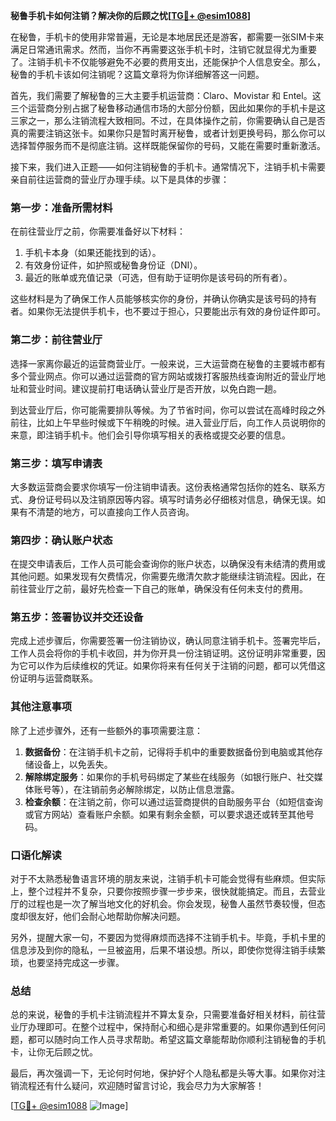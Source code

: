 **秘鲁手机卡如何注销？解决你的后顾之忧[[TG💪+ @esim1088](https://t.me/s/esim1088)]**

在秘鲁，手机卡的使用非常普遍，无论是本地居民还是游客，都需要一张SIM卡来满足日常通讯需求。然而，当你不再需要这张手机卡时，注销它就显得尤为重要了。注销手机卡不仅能够避免不必要的费用支出，还能保护个人信息安全。那么，秘鲁的手机卡该如何注销呢？这篇文章将为你详细解答这一问题。

首先，我们需要了解秘鲁的三大主要手机运营商：Claro、Movistar 和 Entel。这三个运营商分别占据了秘鲁移动通信市场的大部分份额，因此如果你的手机卡是这三家之一，那么注销流程大致相同。不过，在具体操作之前，你需要确认自己是否真的需要注销这张卡。如果你只是暂时离开秘鲁，或者计划更换号码，那么你可以选择暂停服务而不是彻底注销。这样既能保留你的号码，又能在需要时重新激活。

接下来，我们进入正题——如何注销秘鲁的手机卡。通常情况下，注销手机卡需要亲自前往运营商的营业厅办理手续。以下是具体的步骤：

### 第一步：准备所需材料

在前往营业厅之前，你需要准备好以下材料：
1. 手机卡本身（如果还能找到的话）。
2. 有效身份证件，如护照或秘鲁身份证（DNI）。
3. 最近的账单或充值记录（可选，但有助于证明你是该号码的所有者）。

这些材料是为了确保工作人员能够核实你的身份，并确认你确实是该号码的持有者。如果你无法提供手机卡，也不要过于担心，只要能出示有效的身份证件即可。

### 第二步：前往营业厅

选择一家离你最近的运营商营业厅。一般来说，三大运营商在秘鲁的主要城市都有多个营业网点。你可以通过运营商的官方网站或拨打客服热线查询附近的营业厅地址和营业时间。建议提前打电话确认营业厅是否开放，以免白跑一趟。

到达营业厅后，你可能需要排队等候。为了节省时间，你可以尝试在高峰时段之外前往，比如上午早些时候或下午稍晚的时候。进入营业厅后，向工作人员说明你的来意，即注销手机卡。他们会引导你填写相关的表格或提交必要的信息。

### 第三步：填写申请表

大多数运营商会要求你填写一份注销申请表。这份表格通常包括你的姓名、联系方式、身份证号码以及注销原因等内容。填写时请务必仔细核对信息，确保无误。如果有不清楚的地方，可以直接向工作人员咨询。

### 第四步：确认账户状态

在提交申请表后，工作人员可能会查询你的账户状态，以确保没有未结清的费用或其他问题。如果发现有欠费情况，你需要先缴清欠款才能继续注销流程。因此，在前往营业厅之前，最好先检查一下自己的账单，确保没有任何未支付的费用。

### 第五步：签署协议并交还设备

完成上述步骤后，你需要签署一份注销协议，确认同意注销手机卡。签署完毕后，工作人员会将你的手机卡收回，并为你开具一份注销证明。这份证明非常重要，因为它可以作为后续维权的凭证。如果你将来有任何关于注销的问题，都可以凭借这份证明与运营商联系。

### 其他注意事项

除了上述步骤外，还有一些额外的事项需要注意：
1. **数据备份**：在注销手机卡之前，记得将手机中的重要数据备份到电脑或其他存储设备上，以免丢失。
2. **解除绑定服务**：如果你的手机号码绑定了某些在线服务（如银行账户、社交媒体账号等），在注销前务必解除绑定，以防止信息泄露。
3. **检查余额**：在注销之前，你可以通过运营商提供的自助服务平台（如短信查询或官方网站）查看账户余额。如果有剩余金额，可以要求退还或转至其他号码。

### 口语化解读

对于不太熟悉秘鲁语言环境的朋友来说，注销手机卡可能会觉得有些麻烦。但实际上，整个过程并不复杂，只要你按照步骤一步步来，很快就能搞定。而且，去营业厅的过程也是一次了解当地文化的好机会。你会发现，秘鲁人虽然节奏较慢，但态度却很友好，他们会耐心地帮助你解决问题。

另外，提醒大家一句，不要因为觉得麻烦而选择不注销手机卡。毕竟，手机卡里的信息涉及到你的隐私，一旦被盗用，后果不堪设想。所以，即使你觉得注销手续繁琐，也要坚持完成这一步骤。

### 总结

总的来说，秘鲁的手机卡注销流程并不算太复杂，只需要准备好相关材料，前往营业厅办理即可。在整个过程中，保持耐心和细心是非常重要的。如果你遇到任何问题，都可以随时向工作人员寻求帮助。希望这篇文章能帮助你顺利注销秘鲁的手机卡，让你无后顾之忧。

最后，再次强调一下，无论何时何地，保护好个人隐私都是头等大事。如果你对注销流程还有什么疑问，欢迎随时留言讨论，我会尽力为大家解答！

[[TG💪+ @esim1088](https://t.me/s/esim1088) ![Image](https://i.postimg.cc/4NQfJmqS/Snipaste-2025-05-13-00-14-12.png)]